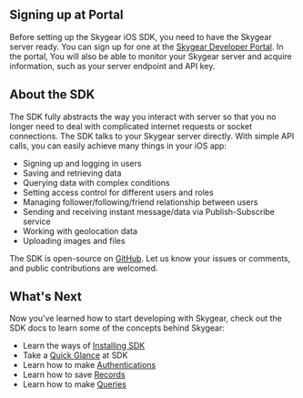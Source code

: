 <a name="sign-up-at-portal"></a>
## Signing up at Portal

Before setting up the Skygear iOS SDK, you need to have the Skygear server ready.
You can sign up for one at the [Skygear Developer Portal](https://portal.skygear.io/signup).
In the portal, You will also be able to monitor your Skygear server and acquire
information, such as your server endpoint and API key.

<a name="about-ios-sdk"></a>
## About the SDK

The SDK fully abstracts the way you interact with server so that you no longer
need to deal with complicated internet requests or socket connections.
The SDK talks to your Skygear server directly. With simple API calls,
you can easily achieve many things in your iOS app:

- Signing up and logging in users
- Saving and retrieving data
- Querying data with complex conditions
- Setting access control for different users and roles
- Managing follower/following/friend relationship between users
- Sending and receiving instant message/data via Publish-Subscribe service
- Working with geolocation data
- Uploading images and files

The SDK is open-source on [GitHub](https://github.com/SkygearIO/skygear-SDK-IOS). Let us know your issues or comments, and public contributions are welcomed.

<a name="whats-next"></a>
## What's Next

Now you've learned how to start developing with Skygear, check out the SDK docs to learn some of the concepts behind Skygear:

- Learn the ways of [Installing SDK](/ios/guide/install-sdk)
- Take a [Quick Glance](/ios/guide/first-app) at SDK
- Learn how to make [Authentications](/ios/guide/users)
- Learn how to save [Records](/ios/guide/record)
- Learn how to make [Queries](/ios/guide/query)

